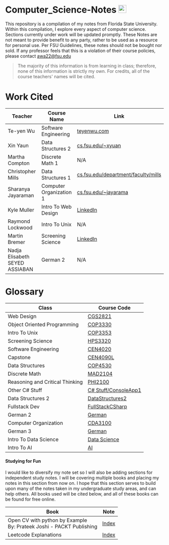 # Computer_Science-Notes <img src="https://upload.wikimedia.org/wikipedia/commons/6/6c/Florida_State_University_interlocking_FS_logo.svg" width="25" height="25" />

This repository is a compilation of my notes from Florida State University. Within this compilation, I explore every aspect of computer science. Sections currently under work will be updated promptly. These Notes are not meant to provide benefit to any party, rather to be used as a resource for personal use. Per FSU Guidelines, these notes should not be bought nor sold. If any professor feels that this is a violation of their course policies, please contact awa22@fsu.edu

> The majority of this information is from learning in class; therefore, none of this information is strictly my own. For credits, all of the course teachers' names will be cited. 

# Work Cited

| Teacher                        | Course Name             | Link                                                                                    |
| ------------------------------ | ----------------------- | --------------------------------------------------------------------------------------- |
| Te-yen Wu                      | Software Engineering    | [teyenwu.com](https://teyenwu.com/)                                                     |
| Xin Yaun                       | Data Structures 2       | [cs.fsu.edu/~xyuan](https://www.cs.fsu.edu/~xyuan/)                                     |
| Martha Compton                 | Discrete Math 1         | N/A                                                                                     |
| Christopher Mills              | Data Structures 1       | [cs.fsu.edu/department/faculty/mills](https://www.cs.fsu.edu/department/faculty/mills/) |
| Sharanya Jayaraman             | Computer Organization 1 | [cs.fsu.edu/~jayarama](https://www.cs.fsu.edu/~jayarama/)                               |
| Kyle Muller                    | Intro To Web Design     | [LinkedIn](https://www.linkedin.com/in/kyle-muller-56b0ba199/)                          |
| Raymond Lockwood               | Intro To Unix           | N/A                                                                                     |
| Martin Bremer                  | Screening Science       | [LinkedIn](https://www.linkedin.com/in/martin-bremer-phd-01bb6629/)                     |
| Nadja Elisabeth SEYED ASSIABAN | German 2                | N/A                                                                                     |

# Glossary

| Class                           | Course Code                                                         |
| ------------------------------- | ------------------------------------------------------------------- |
| Web Design                      | [CGS2821](Summer2023/CGS2821/Index.md)                              |
| Object Oriented Programming     | [COP3330](Summer2023/COP3330/Index.md)                              |
| Intro To Unix                   | [COP3353](Summer2023/COP3353/Index.md)                              |
| Screening Science               | [HPS3320](Summer2023/HPS3320/Index.md)                              |
| Software Engineering            | [CEN4020](Fall2023/CEN4020/Index.md)                                |
| Capstone                        | [CEN4090L](Fall2023/CEN4090L/Index.md)                              |
| Data Structures                 | [COP4530](Fall2023/COP4530/Index.md)                                |
| Discrete Math                   | [MAD2104](Fall2023/MAD2104/Index.md)                                |
| Reasoning and Critical Thinking | [PHI2100](Fall2023/PHI2100/Index.md)                                |
| Other C# Stuff                  | [C# Stuff/ConsoleApp1](Spring2024/CSharpStuff/ConsoleApp1/Index.md) |
| Data Structures 2               | [DataStructures2](Spring2024/DataStructures2/Index.md)              |
| Fullstack Dev                   | [FullStackCSharp](Spring2024/FullStackCSharp/Index.md)              |
| German 2                        | [German](Spring2024/German/Index.md)                                |
| Computer Organization           | [CDA3100](Summer2024/CDA3100/Index.md)                              |
| German 3                        | [German](Fall2024/German3/Index.md)                                 |
| Intro To Data Science           | [Data Science](Fall2024/Data_Science/Index.md)                      |
| Intro To AI                     | [AI](Fall2024/AI/Index.md)                                          |
#### Studying for Fun

I would like to diversify my note set so I will also be adding sections for independent study notes. I will be covering multiple books and placing my notes in this section from now on. I hope that this section serves to build upon many of the notes taken in my undergraduate study areas, and can help others. All books used will be cited below, and all of these books can be found for free online. 

| Book                                                                   | Note                                                  |
| ---------------------------------------------------------------------- | ----------------------------------------------------- |
| Open CV with python by Example<br>By: Prateek Joshi - PACKT Publishing | [Index](Study_Notes_2024/OpenCV_With_Python/Index.md) |
| Leetcode Explanations                                                  | [Index](Study_Notes_2024/Leetcode/Index.md)           |


